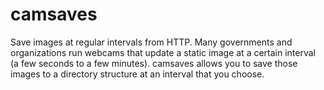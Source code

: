 # camsaves
Save images at regular intervals from HTTP. Many governments and organizations run webcams that update a static image at a certain interval (a few seconds to a few minutes). camsaves allows you to save those images to a directory structure at an interval that you choose.
